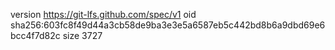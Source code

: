 version https://git-lfs.github.com/spec/v1
oid sha256:603fc8f49d44a3cb58de9ba3e3e5a6587eb5c442bd8b6a9dbd69e6bcc4f7d82c
size 3727
